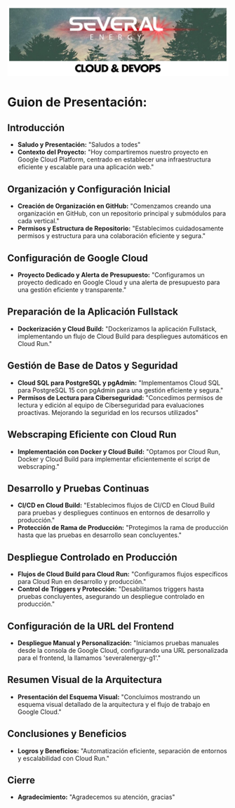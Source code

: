 ![Alt text](img/CABECERA1.png)

# Guion de Presentación:

## Introducción

- **Saludo y Presentación:** "Saludos a todes"
- **Contexto del Proyecto:** "Hoy compartiremos nuestro proyecto en Google Cloud Platform, centrado en establecer una infraestructura eficiente y escalable para una aplicación web."

## Organización y Configuración Inicial

- **Creación de Organización en GitHub:** "Comenzamos creando una organización en GitHub, con un repositorio principal y submódulos para cada vertical."
- **Permisos y Estructura de Repositorio:** "Establecimos cuidadosamente permisos y estructura para una colaboración eficiente y segura."

## Configuración de Google Cloud

- **Proyecto Dedicado y Alerta de Presupuesto:** "Configuramos un proyecto dedicado en Google Cloud y una alerta de presupuesto para una gestión eficiente y transparente."

## Preparación de la Aplicación Fullstack

- **Dockerización y Cloud Build:** "Dockerizamos la aplicación Fullstack, implementando un flujo de Cloud Build para despliegues automáticos en Cloud Run."

## Gestión de Base de Datos y Seguridad

- **Cloud SQL para PostgreSQL y pgAdmin:** "Implementamos Cloud SQL para PostgreSQL 15 con pgAdmin para una gestión eficiente y segura."
- **Permisos de Lectura para Ciberseguridad:** "Concedimos permisos de lectura y edición al equipo de Ciberseguridad para evaluaciones proactivas. Mejorando la seguridad en los recursos utilizados"

## Webscraping Eficiente con Cloud Run

- **Implementación con Docker y Cloud Build:** "Optamos por Cloud Run, Docker y Cloud Build para implementar eficientemente el script de webscraping."

## Desarrollo y Pruebas Continuas

- **CI/CD en Cloud Build:** "Establecimos flujos de CI/CD en Cloud Build para pruebas y despliegues continuos en entornos de desarrollo y producción."
- **Protección de Rama de Producción:** "Protegimos la rama de producción hasta que las pruebas en desarrollo sean concluyentes."

## Despliegue Controlado en Producción

- **Flujos de Cloud Build para Cloud Run:** "Configuramos flujos específicos para Cloud Run en desarrollo y producción."
- **Control de Triggers y Protección:** "Desabilitamos triggers hasta pruebas concluyentes, asegurando un despliegue controlado en producción."

## Configuración de la URL del Frontend

- **Despliegue Manual y Personalización:** "Iniciamos pruebas manuales desde la consola de Google Cloud, configurando una URL personalizada para el frontend, la llamamos 'severalenergy-g1'."

## Resumen Visual de la Arquitectura

- **Presentación del Esquema Visual:** "Concluimos mostrando un esquema visual detallado de la arquitectura y el flujo de trabajo en Google Cloud."



## Conclusiones y Beneficios

- **Logros y Beneficios:** "Automatización eficiente, separación de entornos y escalabilidad con Cloud Run."

## Cierre

- **Agradecimiento:** "Agradecemos su atención, gracias"
